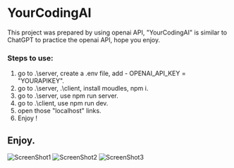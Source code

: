 # YourCodingAI
This project was prepared by using openai API, "YourCodingAI" is similar to ChatGPT to practice the openai API, hope you enjoy.

### Steps to use:
  1. go to .\server\, create a .env file, add - OPENAI_API_KEY = "YOURAPIKEY".
  2. go to .\server\, .\client\, install moudles, npm i.
  3. go to .\server\, use npm run server.
  4. go to .\client\, use npm run dev.
  5. open those "localhost" links.
  6. Enjoy !
  
  ## Enjoy.
  ![ScreenShot1](https://cdn.discordapp.com/attachments/636950095056863243/1069201433053909092/image.png)
  ![ScreenShot2](https://imgur.com/TnEUsPH)
  ![ScreenShot3](https://imgur.com/S57isLj)

